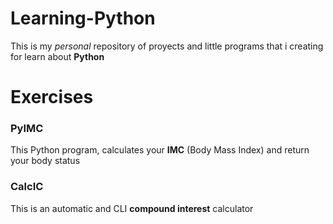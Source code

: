 # Learning-Python
This is my *personal* repository of proyects and little programs that i creating for learn about **Python**

# Exercises
  ### PyIMC
  This Python program, calculates your **IMC** (Body Mass Index) and return your body status
  
  
  ### CalcIC 
  This is an automatic and CLI **compound interest** calculator
